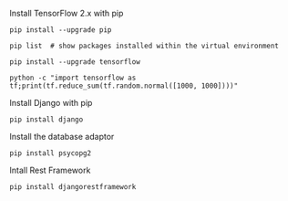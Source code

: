 Install TensorFlow 2.x with pip
```
pip install --upgrade pip

pip list  # show packages installed within the virtual environment

pip install --upgrade tensorflow

python -c "import tensorflow as tf;print(tf.reduce_sum(tf.random.normal([1000, 1000])))"
```
Install Django with pip
```
pip install django
```
Install the database adaptor
```
pip install psycopg2
```
Intall Rest Framework
```
pip install djangorestframework
```